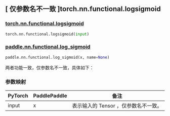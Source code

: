 ## [ 仅参数名不一致 ]torch.nn.functional.logsigmoid

### [torch.nn.functional.logsigmoid](https://pytorch.org/docs/stable/generated/torch.nn.functional.logsigmoid.html?highlight=logsigmoid#torch.nn.functional.logsigmoid)

```python
torch.nn.functional.logsigmoid(input)
```

### [paddle.nn.functional.log_sigmoid](https://www.paddlepaddle.org.cn/documentation/docs/zh/api/paddle/nn/functional/log_sigmoid_cn.html)

```python
paddle.nn.functional.log_sigmoid(x, name=None)
```

两者功能一致，仅参数名不一致，具体如下：
### 参数映射
| PyTorch       | PaddlePaddle | 备注                                                   |
| ------------- | ------------ | ------------------------------------------------------ |
| input           | x           | 表示输入的 Tensor ，仅参数名不一致。               |
